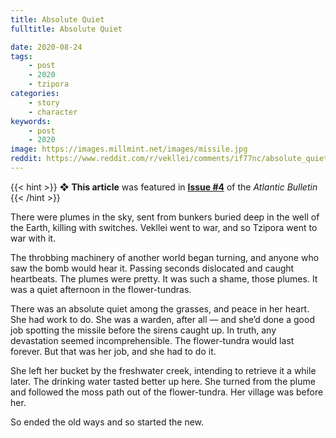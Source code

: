 ```yaml
---
title: Absolute Quiet
fulltitle: Absolute Quiet

date: 2020-08-24
tags:
    - post
    - 2020
    - tzipora
categories:
    - story
    - character
keywords:
    - post
    - 2020
image: https://images.millmint.net/images/missile.jpg
reddit: https://www.reddit.com/r/vekllei/comments/if77nc/absolute_quiet/
---
```


{{< hint >}}
❖ **This article** was featured in [**Issue #4**](/news/bulletin/2020/4) of the *Atlantic Bulletin*
{{< /hint >}}

There were plumes in the sky, sent from bunkers buried deep in the well of the Earth, killing with switches. Vekllei went to war, and so Tzipora went to war with it.

The throbbing machinery of another world began turning, and anyone who saw the bomb would hear it. Passing seconds dislocated and caught heartbeats. The plumes were pretty. It was such a shame, those plumes. It was a quiet afternoon in the flower-tundras.

There was an absolute quiet among the grasses, and peace in her heart. She had work to do. She was a warden, after all — and she’d done a good job spotting the missile before the sirens caught up. In truth, any devastation seemed incomprehensible. The flower-tundra would last forever. But that was her job, and she had to do it.

She left her bucket by the freshwater creek, intending to retrieve it a while later. The drinking water tasted better up here. She turned from the plume and followed the moss path out of the flower-tundra. Her village was before her.

So ended the old ways and so started the new.

